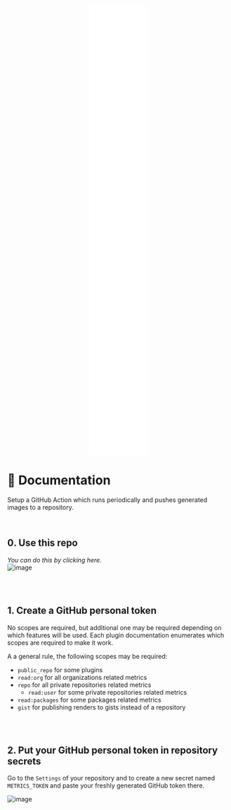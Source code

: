 <p align="center">
  <a href="#">
    <img
      align="center" src="./github-metrics.svg" />
  </a>
</p>

# 📄 Documentation

Setup a GitHub Action which runs periodically and pushes generated images to a repository.

<br />

## 0️. Use this repo

*You can do this by clicking here.*\
![image](https://user-images.githubusercontent.com/87106526/177674661-00d299ab-af43-4704-b831-4dcd8be7b612.png)



<br /><br />
## 1️. Create a GitHub personal token

No scopes are required, but additional one may be required depending on which features will be used. Each plugin documentation enumerates which scopes are required to make it work.

A a general rule, the following scopes may be required:
- `public_repo` for some plugins
- `read:org` for all organizations related metrics
- `repo` for all private repositories related metrics
  - `read:user` for some private repositories related metrics
- `read:packages` for some packages related metrics
- `gist` for publishing renders to gists instead of a repository


<br /><br />
## 2️. Put your GitHub personal token in repository secrets

Go to the `Settings` of your repository and to create a new secret named `METRICS_TOKEN` and paste your freshly generated GitHub token there.

![image](https://user-images.githubusercontent.com/87106526/177674365-eb43220e-d4c3-4b0b-b58e-9bc33444cbce.png)
